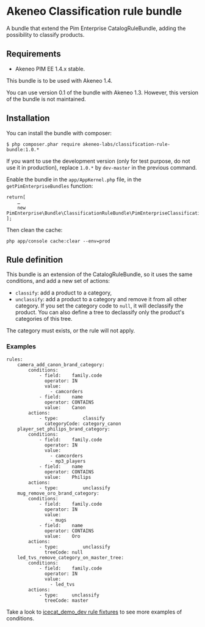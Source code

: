 # Akeneo Classification rule bundle

A bundle that extend the Pim Enterprise CatalogRuleBundle, adding the possibility to classify products.

## Requirements

 - Akeneo PIM EE 1.4.x stable.

This bundle is to be used with Akeneo 1.4.

You can use version 0.1 of the bundle with Akeneo 1.3. However, this version of the bundle is not maintained.

## Installation

You can install the bundle with composer:

    $ php composer.phar require akeneo-labs/classification-rule-bundle:1.0.*

If you want to use the development version (only for test purpose, do not use it in production), replace `1.0.*` by `dev-master` in the previous command.

Enable the bundle in the `app/AppKernel.php` file, in the `getPimEnterpriseBundles` function:

    return[
        …
        new PimEnterprise\Bundle\ClassificationRuleBundle\PimEnterpriseClassificationRuleBundle(),
    ];

Then clean the cache:

    php app/console cache:clear --env=prod

## Rule definition

This bundle is an extension of the CatalogRuleBundle, so it uses the same conditions, and add a new set of actions:

* `classify`: add a product to a category,
* `unclassify`: add a product to a category and remove it from all other category.
If you set the category code to `null`, it will declassify the product.
You can also define a tree to declassify only the product's categories of this tree.

The category must exists, or the rule will not apply.

### Examples

    rules:
        camera_add_canon_brand_category:
            conditions:
                - field:    family.code
                  operator: IN
                  value:
                    - camcorders
                - field:    name
                  operator: CONTAINS
                  value:    Canon
            actions:
                - type:         classify
                  categoryCode: category_canon
        player_set_philips_brand_category:
            conditions:
                - field:    family.code
                  operator: IN
                  value:
                    - camcorders
                    - mp3_players
                - field:    name
                  operator: CONTAINS
                  value:    Philips
            actions:
                - type:         unclassify
        mug_remove_oro_brand_category:
            conditions:
                - field:    family.code
                  operator: IN
                  value:
                    - mugs
                - field:    name
                  operator: CONTAINS
                  value:    Oro
            actions:
                - type:         unclassify
                  treeCode: null
        led_tvs_remove_category_on_master_tree:
            conditions:
                - field:    family.code
                  operator: IN
                  value:
                    - led_tvs
            actions:
                - type:     unclassify
                  treeCode: master


Take a look to [icecat_demo_dev rule fixtures](https://github.com/akeneo/pim-enterprise-dev/blob/1.3/src/PimEnterprise/Bundle/InstallerBundle/Resources/fixtures/icecat_demo_dev/rules.yml) to see more examples of conditions.
